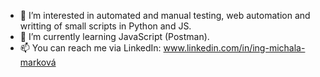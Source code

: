 - 👀 I’m interested in automated and manual testing, web automation and writting of small scripts in Python and JS.
- 🌱 I’m currently learning JavaScript (Postman).
- 📫 You can reach me via LinkedIn: www.linkedin.com/in/ing-michala-marková 

<!---
IngMichalaM/IngMichalaM is a ✨ special ✨ repository because its `README.md` (this file) appears on your GitHub profile.
You can click the Preview link to take a look at your changes.
--->
